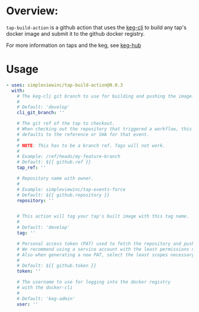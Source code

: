 # Overview: 
`tap-build-action` is a github action that uses the [keg-cli](https://github.com/simpleviewinc/keg-cli) to build any tap's docker image and submit it to the github docker registry. 

For more information on taps and the keg, see [keg-hub](https://github.com/simpleviewinc/keg-hub)

# Usage

```yml
- uses: simpleviewinc/tap-build-action@0.0.3
  with:
    # The keg-cli git branch to use for building and pushing the image.
    #
    # Default: 'develop'
    cli_git_branch: ''

    # The git ref of the tap to checkout.
    # When checking out the repository that triggered a workflow, this 
    # defaults to the reference or SHA for that event. 
    # 
    # NOTE: This has to be a branch ref. Tags will not work.
    #
    # Example: /ref/heads/my-feature-branch
    # Default: ${{ github.ref }}
    tap_ref: ''

    # Repository name with owner. 
    #
    # Example: simpleviewinc/tap-events-force
    # Default: ${{ github.repository }}
    repository: ''


    # This action will tag your tap's built image with this tag name.
    # 
    # Default: 'develop'
    tag: ''

    # Personal access token (PAT) used to fetch the repository and push its image. 
    # We recommend using a service account with the least permissions necessary.
    # Also when generating a new PAT, select the least scopes necessary.
    #
    # Default: ${{ github.token }}
    token: ''

    # The username to use for logging into the docker registry 
    # with the docker-cli
    #
    # Default: 'keg-admin'
    user: ''
```
